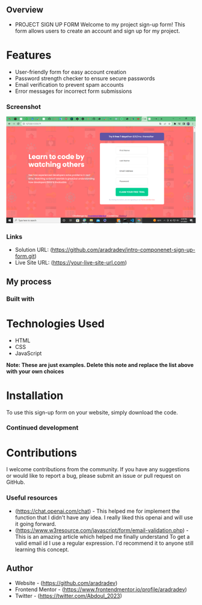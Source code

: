 ## Overview
- PROJECT SIGN UP FORM
Welcome to my project sign-up form! This form allows users to create an account and sign up for my project.


# Features

- User-friendly form for easy account creation
- Password strength checker to ensure secure passwords
- Email verification to prevent spam accounts
- Error messages for incorrect form submissions

### Screenshot

![The screenshot of the web site](./images/sign-up.png)




### Links

- Solution URL: (https://github.com/aradradev/intro-componenet-sign-up-form.git)
- Live Site URL: (https://your-live-site-url.com)

## My process

### Built with
# Technologies Used
- HTML
- CSS
- JavaScript

**Note: These are just examples. Delete this note and replace the list above with your own choices**

# Installation
To use this sign-up form on your website, simply download the code.




### Continued development

# Contributions
I welcome contributions from the community. If you have any suggestions or would like to report a bug, please submit an issue or pull request on GitHub.


### Useful resources

- (https://chat.openai.com/chat) - This helped me for implement the function that I didn't have any idea. I really liked this openai and will use it going forward.
- (https://www.w3resource.com/javascript/form/email-validation.php) - This is an amazing article which helped me finally understand To get a valid email id I use a regular expression. I'd recommend it to anyone still learning this concept.


## Author

- Website - (https://github.com/aradradev)
- Frontend Mentor - (https://www.frontendmentor.io/profile/aradradev)
- Twitter - (https://twitter.com/Abdoul_2023)
